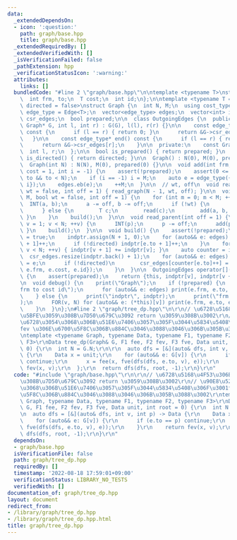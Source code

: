 ```yaml
---
data:
  _extendedDependsOn:
  - icon: ':question:'
    path: graph/base.hpp
    title: graph/base.hpp
  _extendedRequiredBy: []
  _extendedVerifiedWith: []
  _isVerificationFailed: false
  _pathExtension: hpp
  _verificationStatusIcon: ':warning:'
  attributes:
    links: []
  bundledCode: "#line 2 \"graph/base.hpp\"\n\ntemplate <typename T>\nstruct Edge {\n\
    \  int frm, to;\n  T cost;\n  int id;\n};\n\ntemplate <typename T = int, bool\
    \ directed = false>\nstruct Graph {\n  int N, M;\n  using cost_type = T;\n  using\
    \ edge_type = Edge<T>;\n  vector<edge_type> edges;\n  vector<int> indptr;\n  vector<edge_type>\
    \ csr_edges;\n  bool prepared;\n\n  class OutgoingEdges {\n  public:\n    OutgoingEdges(const\
    \ Graph* G, int l, int r) : G(G), l(l), r(r) {}\n\n    const edge_type* begin()\
    \ const {\n      if (l == r) { return 0; }\n      return &G->csr_edges[l];\n \
    \   }\n\n    const edge_type* end() const {\n      if (l == r) { return 0; }\n\
    \      return &G->csr_edges[r];\n    }\n\n  private:\n    const Graph* G;\n  \
    \  int l, r;\n  };\n\n  bool is_prepared() { return prepared; }\n  constexpr bool\
    \ is_directed() { return directed; }\n\n  Graph() : N(0), M(0), prepared(0) {}\n\
    \  Graph(int N) : N(N), M(0), prepared(0) {}\n\n  void add(int frm, int to, T\
    \ cost = 1, int i = -1) {\n    assert(!prepared);\n    assert(0 <= frm && 0 <=\
    \ to && to < N);\n    if (i == -1) i = M;\n    auto e = edge_type({frm, to, cost,\
    \ i});\n    edges.eb(e);\n    ++M;\n  }\n\n  // wt, off\n  void read_tree(bool\
    \ wt = false, int off = 1) { read_graph(N - 1, wt, off); }\n\n  void read_graph(int\
    \ M, bool wt = false, int off = 1) {\n    for (int m = 0; m < M; ++m) {\n    \
    \  INT(a, b);\n      a -= off, b -= off;\n      if (!wt) {\n        add(a, b);\n\
    \      } else {\n        T c;\n        read(c);\n        add(a, b, c);\n     \
    \ }\n    }\n    build();\n  }\n\n  void read_parent(int off = 1) {\n    for (int\
    \ v = 1; v < N; ++v) {\n      INT(p);\n      p -= off;\n      add(p, v);\n   \
    \ }\n    build();\n  }\n\n  void build() {\n    assert(!prepared);\n    prepared\
    \ = true;\n    indptr.assign(N + 1, 0);\n    for (auto&& e: edges) {\n      indptr[e.frm\
    \ + 1]++;\n      if (!directed) indptr[e.to + 1]++;\n    }\n    for (int v = 0;\
    \ v < N; ++v) { indptr[v + 1] += indptr[v]; }\n    auto counter = indptr;\n  \
    \  csr_edges.resize(indptr.back() + 1);\n    for (auto&& e: edges) {\n      csr_edges[counter[e.frm]++]\
    \ = e;\n      if (!directed)\n        csr_edges[counter[e.to]++] = edge_type({e.to,\
    \ e.frm, e.cost, e.id});\n    }\n  }\n\n  OutgoingEdges operator[](int v) const\
    \ {\n    assert(prepared);\n    return {this, indptr[v], indptr[v + 1]};\n  }\n\
    \n  void debug() {\n    print(\"Graph\");\n    if (!prepared) {\n      print(\"\
    frm to cost id\");\n      for (auto&& e: edges) print(e.frm, e.to, e.cost, e.id);\n\
    \    } else {\n      print(\"indptr\", indptr);\n      print(\"frm to cost id\"\
    );\n      FOR(v, N) for (auto&& e: (*this)[v]) print(e.frm, e.to, e.cost, e.id);\n\
    \    }\n  }\n};\n#line 2 \"graph/tree_dp.hpp\"\n\r\n// \u6728\u5168\u4F53\u306B\
    \u5BFE\u3059\u308B\u7D50\u679C\u3092 return \u3059\u308B\u3002\r\n// \u90E8\u5206\
    \u6728\u3054\u3068\u306B\u51E6\u7406\u3057\u305F\u3044\u5834\u5408\u306F\u3001\
    fev \u306E\u6700\u5F8C\u306B\u884C\u3046\u3088\u3046\u306B\u305B\u3088\u3002\r\
    \ntemplate <typename Graph, typename Data, typename F1, typename F2, typename\
    \ F3>\r\nData tree_dp(Graph& G, F1 fee, F2 fev, F3 fve, Data unit, int root =\
    \ 0) {\r\n  int N = G.N;\r\n\r\n  auto dfs = [&](auto& dfs, int v, int p) -> Data\
    \ {\r\n    Data x = unit;\r\n    for (auto&& e: G[v]) {\r\n      if (e.to == p)\
    \ continue;\r\n      x = fee(x, fve(dfs(dfs, e.to, v), e));\r\n    }\r\n    return\
    \ fev(x, v);\r\n  };\r\n  return dfs(dfs, root, -1);\r\n}\r\n"
  code: "#include \"graph/base.hpp\"\r\n\r\n// \u6728\u5168\u4F53\u306B\u5BFE\u3059\
    \u308B\u7D50\u679C\u3092 return \u3059\u308B\u3002\r\n// \u90E8\u5206\u6728\u3054\
    \u3068\u306B\u51E6\u7406\u3057\u305F\u3044\u5834\u5408\u306F\u3001fev \u306E\u6700\
    \u5F8C\u306B\u884C\u3046\u3088\u3046\u306B\u305B\u3088\u3002\r\ntemplate <typename\
    \ Graph, typename Data, typename F1, typename F2, typename F3>\r\nData tree_dp(Graph&\
    \ G, F1 fee, F2 fev, F3 fve, Data unit, int root = 0) {\r\n  int N = G.N;\r\n\r\
    \n  auto dfs = [&](auto& dfs, int v, int p) -> Data {\r\n    Data x = unit;\r\n\
    \    for (auto&& e: G[v]) {\r\n      if (e.to == p) continue;\r\n      x = fee(x,\
    \ fve(dfs(dfs, e.to, v), e));\r\n    }\r\n    return fev(x, v);\r\n  };\r\n  return\
    \ dfs(dfs, root, -1);\r\n}\r\n"
  dependsOn:
  - graph/base.hpp
  isVerificationFile: false
  path: graph/tree_dp.hpp
  requiredBy: []
  timestamp: '2022-08-18 17:59:01+09:00'
  verificationStatus: LIBRARY_NO_TESTS
  verifiedWith: []
documentation_of: graph/tree_dp.hpp
layout: document
redirect_from:
- /library/graph/tree_dp.hpp
- /library/graph/tree_dp.hpp.html
title: graph/tree_dp.hpp
---
```

